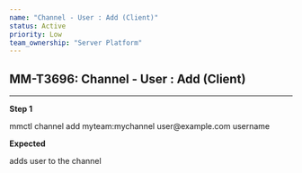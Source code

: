 ```yaml
---
name: "Channel - User : Add (Client)"
status: Active
priority: Low
team_ownership: "Server Platform"
---
```


## MM-T3696: Channel - User : Add (Client)

---

**Step 1**

mmctl channel add myteam:mychannel user\@example.com username

**Expected**

adds user to the channel
